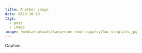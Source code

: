 ```yaml
---
title: Another image
date: 2023-10-13
tags:
  - post
  - image
image: /media/uploads/tangerine-newt-ogqafry7hac-unsplash.jpg
---
```

C﻿aption